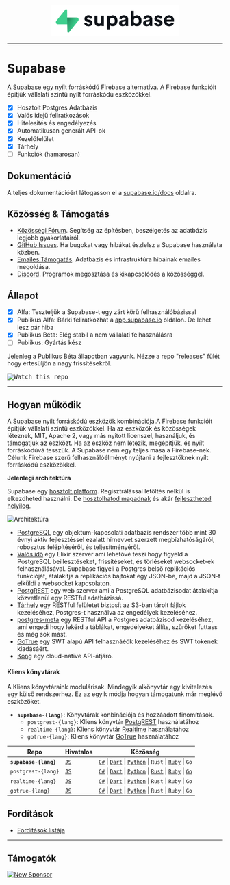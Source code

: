 <p align="center">
<img width="300" src="https://raw.githubusercontent.com/supabase/supabase/master/web/static/supabase-light-rounded-corner-background.svg"/>
</p>

---

# Supabase

A [Supabase](https://supabase.io) egy nyílt forráskódú Firebase alternatíva. A Firebase funkcióit építjük vállalati szintű nyílt forráskódú eszközökkel. 

- [x] Hosztolt Postgres Adatbázis
- [x] Valós idejű feliratkozások
- [x] Hitelesítés és engedélyezés
- [x] Automatikusan generált  API-ok
- [x] Kezelőfelület
- [x] Tárhely
- [ ] Funkciók (hamarosan)

## Dokumentáció

A teljes dokumentációért látogasson el a [supabase.io/docs](https://supabase.io/docs) oldalra.

## Közösség & Támogatás

- [Közösségi Fórum](https://github.com/supabase/supabase/discussions). Segítség az építésben, beszélgetés az adatbázis legjobb gyakorlatairól.
- [GitHub Issues](https://github.com/supabase/supabase/issues). Ha bugokat vagy hibákat észlelsz a Supabase használata közben.
- [Emailes Támogatás](https://supabase.io/docs/support#business-support). Adatbázis és infrastruktúra hibáinak emailes megoldása.
- [Discord](https://discord.supabase.com). Programok megosztása és kikapcsolódés a közösséggel.

## Állapot

- [x] Alfa: Teszteljük a Supabase-t egy zárt körű felhasználóbázissal
- [x] Publikus Alfa: Bárki feliratkozhat a [app.supabase.io](https://app.supabase.io) oldalon. De lehet lesz pár hiba
- [x] Publikus Béta: Elég stabil a nem vállalati felhasználásra
- [ ] Publikus: Gyártás kész

Jelenleg a Publikus Béta állapotban vagyunk. Nézze a repo "releases" fülét hogy értesüljön a nagy frissítésekről.

<kbd><img src="https://gitcdn.link/repo/supabase/supabase/master/web/static/watch-repo.gif" alt="Watch this repo"/></kbd>

---

## Hogyan működik

A Supabase nyílt forráskódú eszközök kombinációja.A Firebase funkcióit építjük vállalati szintű eszközökkel. Ha az eszközök és közösségek léteznek, MIT, Apache 2, vagy más nyitott licenszel, használjuk, és támogatjuk az eszközt. Ha az eszköz nem létezik, megépítjük, és nyílt forráskódúvá tesszük. A Supabase nem egy teljes mása a Firebase-nek. Célunk Firebase szerű felhasználóélményt nyújtani a fejlesztőknek nyílt forráskódú eszközökkel.

**Jelenlegi architektúra**

Supabase egy [hosztolt platform](https://app.supabase.io). Regisztrálással letöltés nélkül is elkezdheted használni.
De [hosztolhatod magadnak](https://supabase.io/docs/guides/self-hosting) és akár [fejlesztheted helyileg](https://supabase.io/docs/guides/local-development).

![Architektúra](https://supabase.io/assets/images/supabase-architecture-9050a7317e9ec7efb7807f5194122e48.png)

- [PostgreSQL](https://www.postgresql.org/) egy objektum-kapcsolati adatbázis rendszer több mint 30 évnyi aktív fejlesztéssel ezalatt hírnevvet szerzett megbízhatóságáról, robosztus felépítéséről, és teljesítményéről.
- [Valós idő](https://github.com/supabase/realtime) egy Elixir szerver ami lehetővé teszi hogy figyeld a PostgreSQL beillesztéseket, frissítéseket, és törléseket websocket-ek felhasználásával. Supabase figyeli a Postgres belső replikációs funkcióját, átalakítja a replikációs bájtokat egy JSON-be, majd a JSON-t elküldi a websocket kapcsolaton.
- [PostgREST](http://postgrest.org/) egy web szerver ami a PostgreSQL adatbázisodat átalakítja közvetlenül egy RESTful adatbázissá.
- [Tárhely](https://github.com/supabase/storage-api) egy RESTful felületet biztosít az S3-ban tárolt fájlok kezeléséhez, Postgres-t használva az engedélyek kezeléséhez.
- [postgres-meta](https://github.com/supabase/postgres-meta) egy RESTful API a Postgres adatbázisod kezeléséhez, ami engedi hogy lekérd a táblákat, engedélyeket állíts, szűrőket futtass és még sok mást.
- [GoTrue](https://github.com/netlify/gotrue) egy SWT alapú API felhasznáéók kezeléséhez és SWT tokenek kiadásáért.
- [Kong](https://github.com/Kong/kong) egy cloud-native API-átjáró.

#### Kliens könyvtárak

A Kliens könyvtáraink modulárisak. Mindegyik alkönyvtár egy kivitelezés egy külső rendszerhez. Ez az egyik módja hogyan támogatunk már meglévő eszközöket.

- **`supabase-{lang}`**: Könyvtárak konbinációja és hozzáadott finomítások.
  - `postgrest-{lang}`: Kliens könyvtár [PostgREST](https://github.com/postgrest/postgrest) használatához
  - `realtime-{lang}`: Kliens könyvtár [Realtime](https://github.com/supabase/realtime) használatához
  - `gotrue-{lang}`: Kliens könyvtár [GoTrue](https://github.com/netlify/gotrue) használatához

| Repo                  | Hivatalos                                         | Közösség                                                                                                                                                                                                                                                                                                                            |
| --------------------- | ------------------------------------------------ | ------------------------------------------------------------------------------------------------------------------------------------------------------------------------------------------------------------------------------------------------------------------------------------------------------------------------------------ |
| **`supabase-{lang}`** | [`JS`](https://github.com/supabase/supabase-js)  | [`C#`](https://github.com/supabase/supabase-csharp) \| [`Dart`](https://github.com/supabase/supabase-dart) \| [`Python`](https://github.com/supabase/supabase-py) \| `Rust` \| [`Ruby`](https://github.com/supabase/supabase-rb) \| `Go`                                                                                             |
| `postgrest-{lang}`    | [`JS`](https://github.com/supabase/postgrest-js) | [`C#`](https://github.com/supabase/postgrest-csharp) \| [`Dart`](https://github.com/supabase/postgrest-dart) \| [`Python`](https://github.com/supabase/postgrest-py) \| [`Rust`](https://github.com/supabase/postgrest-rs) \| [`Ruby`](https://github.com/supabase/postgrest-rb) \| [`Go`](https://github.com/supabase/postgrest-go) |
| `realtime-{lang}`     | [`JS`](https://github.com/supabase/realtime-js)  | [`C#`](https://github.com/supabase/realtime-csharp) \| [`Dart`](https://github.com/supabase/realtime-dart) \| [`Python`](https://github.com/supabase/realtime-py) \| `Rust` \| `Ruby` \| `Go`                                                                                                                                        |
| `gotrue-{lang}`       | [`JS`](https://github.com/supabase/gotrue-js)    | [`C#`](https://github.com/supabase/gotrue-csharp) \| [`Dart`](https://github.com/supabase/gotrue-dart) \| [`Python`](https://github.com/supabase/gotrue-py) \| `Rust` \| `Ruby` \| `Go`                                                                                                                                              |

<!--- Remove this list if you're traslating to another language, it's hard to keep updated across multiple files-->
<!--- Keep only the link to the list of translation files-->

## Fordítások

- [Fordítások listája](/i18n/languages.md) <!--- Keep only this -->

---

## Támogatók

[![New Sponsor](https://user-images.githubusercontent.com/10214025/90518111-e74bbb00-e198-11ea-8f88-c9e3c1aa4b5b.png)](https://github.com/sponsors/supabase)
